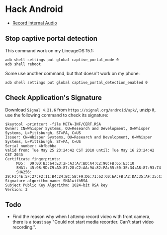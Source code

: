# Hack Android



- [Record Internal Audio](https://github.com/evmn/hack-android/tree/master/Record_Internal_Audio)

 
## Stop captive portal detection

This command work on my LineageOS 15.1:

```
adb shell settings put global captive_portal_mode 0
adb shell reboot
```

Some use another command, but that doesn't work on my phone:

```
adb shell settings put global captive_portal_detection_enabled 0
```

## Check Application's Signature

Download `Signal 4.21.6` from `https://signal.org/android/apk/`, unzip it, use the following command to check its signature:


```
$keytool -printcert -file META-INF/CERT.RSA
Owner: CN=Whisper Systems, OU=Research and Development, O=Whisper Systems, L=Pittsburgh, ST=PA, C=US
Issuer: CN=Whisper Systems, OU=Research and Development, O=Whisper Systems, L=Pittsburgh, ST=PA, C=US
Serial number: 4bfbebba
Valid from: Tue May 25 23:24:42 CST 2010 until: Tue May 16 23:24:42 CST 2045
Certificate fingerprints:
	 MD5:  D9:0D:B3:64:E3:2F:A3:A7:BD:A4:C2:90:FB:65:E3:10
	 SHA1: 45:98:9D:C9:AD:87:28:C2:AA:9A:82:FA:55:50:3E:34:A8:87:93:74
	 SHA256: 29:F3:4E:5F:27:F2:11:B4:24:BC:5B:F9:D6:71:62:C0:EA:FB:A2:DA:35:AF:35:C1:64:16:FC:44:62:76:BA:26
Signature algorithm name: SHA1withRSA
Subject Public Key Algorithm: 1024-bit RSA key
Version: 3
```


## Todo

 - Find the reason why when I attemp record video with front camera, there is a toast say "Could not start media recorder. Can't start video recording.".
